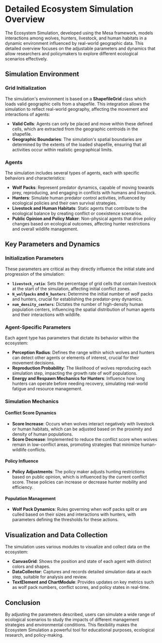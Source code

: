 # Detailed Ecosystem Simulation Overview

The Ecosystem Simulation, developed using the Mesa framework, models interactions among wolves, hunters, livestock, and human habitats in a dynamic environment influenced by real-world geographic data. This detailed overview focuses on the adjustable parameters and dynamics that allow researchers and policymakers to explore different ecological scenarios effectively.

## Simulation Environment

### Grid Initialization
The simulation's environment is based on a **ShapefileGrid** class which loads valid geographic cells from a shapefile. This integration allows the simulation to reflect real-world geography, affecting the movement and interactions of agents:

- **Valid Cells**: Agents can only be placed and move within these defined cells, which are extracted from the geographic centroids in the shapefile.
- **Geographic Boundaries**: The simulation's spatial boundaries are determined by the extents of the loaded shapefile, ensuring that all activities occur within realistic geographical limits.

### Agents
The simulation includes several types of agents, each with specific behaviors and characteristics:

- **Wolf Packs**: Represent predator dynamics, capable of moving towards prey, reproducing, and engaging in conflicts with humans and livestock. 
- **Hunters**: Simulate human predator control activities, influenced by ecological policies and their own survival strategies.
- **Livestock and Human Habitats**: Static agents that contribute to the ecological balance by creating conflict or coexistence scenarios.
- **Public Opinion and Policy Maker**: Non-physical agents that drive policy changes based on ecological outcomes, affecting hunter restrictions and overall wildlife management.

## Key Parameters and Dynamics

### Initialization Parameters
These parameters are critical as they directly influence the initial state and progression of the simulation:

- **`livestock_ratio`**: Sets the percentage of grid cells that contain livestock at the start of the simulation, affecting initial conflict zones.
- **`N_wolfpacks` and `N_hunters`**: Determine the initial number of wolf packs and hunters, crucial for establishing the predator-prey dynamics.
- **`num_density_centers`**: Dictates the number of high-density human population centers, influencing the spatial distribution of human agents and their interactions with wildlife.

### Agent-Specific Parameters
Each agent type has parameters that dictate its behavior within the ecosystem:

- **Perception Radius**: Defines the range within which wolves and hunters can detect other agents or elements of interest, crucial for their movement decisions.
- **Reproduction Probability**: The likelihood of wolves reproducing each simulation step, impacting the growth rate of wolf populations.
- **Energy and Respawn Mechanics for Hunters**: Influence how long hunters can operate before needing recovery, simulating real-world fatigue and resource management.

### Simulation Mechanics

#### Conflict Score Dynamics
- **Score Increase**: Occurs when wolves interact negatively with livestock or human habitats, which can be adjusted based on the proximity and density of human populations.
- **Score Decrease**: Implemented to reduce the conflict score when wolves remain in low-conflict areas, promoting strategies that minimize human-wildlife conflicts.

#### Policy Influence
- **Policy Adjustments**: The policy maker adjusts hunting restrictions based on public opinion, which is influenced by the current conflict score. These policies can increase or decrease hunter mobility and efficiency.

#### Population Management
- **Wolf Pack Dynamics**: Rules governing when wolf packs split or are culled based on their sizes and interactions with hunters, with parameters defining the thresholds for these actions.

## Visualization and Data Collection
The simulation uses various modules to visualize and collect data on the ecosystem:

- **CanvasGrid**: Shows the position and state of each agent with distinct colors and shapes.
- **DataCollector**: Captures and records detailed simulation data at each step, suitable for analysis and review.
- **TextElement and ChartModule**: Provides updates on key metrics such as wolf pack numbers, conflict scores, and policy states in real-time.

## Conclusion

By adjusting the parameters described, users can simulate a wide range of ecological scenarios to study the impacts of different management strategies and environmental conditions. This flexibility makes the Ecosystem Simulation a powerful tool for educational purposes, ecological research, and policy-making.

